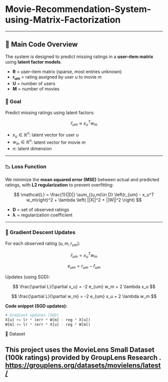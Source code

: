 # Movie-Recommendation-System-using-Matrix-Factorization

---

## 📖 Main Code Overview

The system is designed to predict missing ratings in a **user–item matrix** using **latent factor models**.

* **R** = user–item matrix (sparse, most entries unknown)
* **r<sub>um</sub>** = rating assigned by user *u* to movie *m*
* **U** = number of users
* **M** = number of movies

### 🎯 Goal

Predict missing ratings using latent factors:

$$
\hat{r}_{um} \approx x_u^T w_m
$$

* $x_u \in \mathbb{R}^n$: latent vector for user *u*
* $w_m \in \mathbb{R}^n$: latent vector for movie *m*
* $n$: latent dimension

---

### 📉 Loss Function

We minimize the **mean squared error (MSE)** between actual and predicted ratings, with **L2 regularization** to prevent overfitting:

$$
\mathcal{L} = \frac{1}{|D|} \sum_{(u,m)\in D} \left(r_{um} - x_u^T w_m\right)^2 + \lambda \left( ||X||^2 + ||W||^2 \right)
$$

* **D** = set of observed ratings
* **λ** = regularization coefficient

---

### 🔄 Gradient Descent Updates

For each observed rating $(u, m, r_{um})$:

$$
\hat{r}_{um} = x_u^T w_m
$$

$$
e_{um} = r_{um} - \hat{r}_{um}
$$

Updates (using SGD):

$$
\frac{\partial L}{\partial x_u} = -2 e_{um} w_m + 2 \lambda x_u
$$

$$
\frac{\partial L}{\partial w_m} = -2 e_{um} x_u + 2 \lambda w_m
$$

**Code snippet (SGD updates):**

```python
# Gradient updates (SGD)
X[u] += lr * (err * W[m] - reg * X[u])
W[m] += lr * (err * X[u] - reg * W[m])
```


📂 Dataset

This project uses the MovieLens Small Dataset (100k ratings) provided by GroupLens Research
.
https://grouplens.org/datasets/movielens/latest/
---


